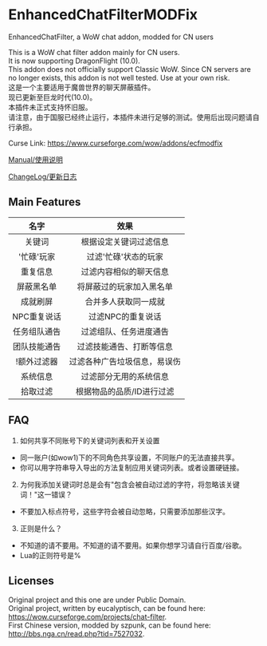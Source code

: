 # EnhancedChatFilterMODFix
EnhancedChatFilter, a WoW chat addon, modded for CN users

This is a WoW chat filter addon mainly for CN users.  
It is now supporting DragonFlight (10.0).  
This addon does not officially support Classic WoW.
Since CN servers are no longer exists, this addon is not well tested. Use at your own risk.  
这是一个主要适用于魔兽世界的聊天屏蔽插件。  
现已更新至巨龙时代(10.0)。  
本插件未正式支持怀旧服。  
请注意，由于国服已经终止运行，本插件未进行足够的测试。使用后出现问题请自行承担。  

Curse Link: <https://www.curseforge.com/wow/addons/ecfmodfix>

[Manual/使用说明](https://github.com/Rubgrsch/EnhancedChatFilterMODFix/wiki/Manual)

[ChangeLog/更新日志](https://github.com/Rubgrsch/EnhancedChatFilterMODFix/blob/master/EnhancedChatFilter/changelog.txt)


Main Features
-------------

|名字|效果|
|:---:|:---:|
|关键词|根据设定关键词过滤信息|
|'忙碌'玩家|过滤'忙碌'状态的玩家|
|重复信息|过滤内容相似的聊天信息|
|屏蔽黑名单|将屏蔽过的玩家加入黑名单|
|成就刷屏|合并多人获取同一成就|
|NPC重复说话|过滤NPC的重复说话|
|任务组队通告|过滤组队、任务进度通告|
|团队技能通告|过滤技能通告、打断等信息|
|!额外过滤器|过滤各种广告垃圾信息，易误伤|
|系统信息|过滤部分无用的系统信息|
|拾取过滤|根据物品的品质/ID进行过滤|

FAQ
---

1. 如何共享不同账号下的关键词列表和开关设置
  - 同一账户(如wow1)下的不同角色共享设置，不同账户的无法直接共享。
  - 你可以用字符串导入导出的方法复制应用关键词列表。或者设置硬链接。

2. 为何我添加关键词时总是会有"包含会被自动过滤的字符，将忽略该关键词！"这一错误？
  - 不要加入标点符号，这些字符会被自动忽略，只需要添加那些汉字。

3. 正则是什么？
  - 不知道的请不要用。不知道的请不要用。如果你想学习请自行百度/谷歌。
  - Lua的正则符号是%

Licenses
--------

Original project and this one are under Public Domain.  
Original project, written by eucalyptisch, can be found here: <https://wow.curseforge.com/projects/chat-filter>.  
First Chinese version, modded by szpunk, can be found here: <http://bbs.nga.cn/read.php?tid=7527032>.  
